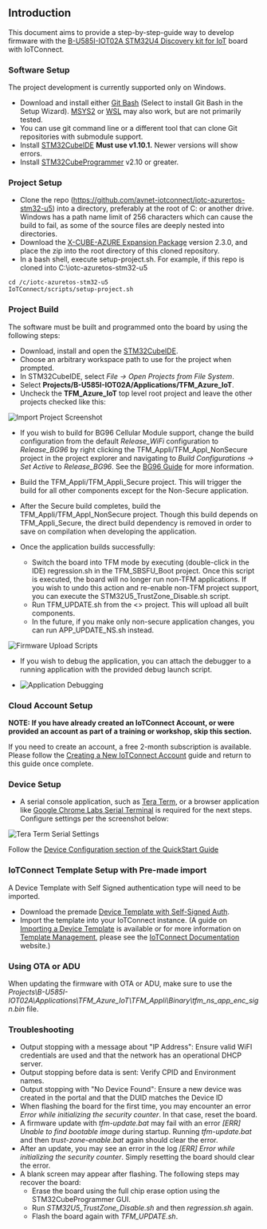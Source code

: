 ## Introduction

This document aims to provide a step-by-step-guide way to develop firmware with the
[B-U585I-IOT02A STM32U4 Discovery kit for IoT](https://www.st.com/en/evaluation-tools/b-u585i-iot02a.html) board 
with IoTConnect.

### Software Setup

The project development is currently supported only on Windows.

* Download and install either [Git Bash](https://git-scm.com/downloads) (Select to install Git Bash in the Setup Wizard). 
[MSYS2](https://www.msys2.org/) or [WSL](https://learn.microsoft.com/en-us/windows/wsl/about) 
may also work, but are not primarily tested.
* You can use git command line or a different tool that can clone Git repositories with submodule support.
* Install [STM32CubeIDE](https://www.st.com/en/development-tools/stm32cubeide.html) **Must use v1.10.1.** Newer versions will show errors.
* Install [STM32CubeProgrammer](https://www.st.com/en/development-tools/stm32cubeprog.html) v2.10 or greater.

### Project Setup

* Clone the repo (https://github.com/avnet-iotconnect/iotc-azurertos-stm32-u5) into a directory, preferably at the root of C: or another drive.
Windows has a path name limit of 256 characters which can cause the build to fail,
as some of the source files are deeply nested into directories.
* Download the [X-CUBE-AZURE Expansion Package](https://www.st.com/en/embedded-software/x-cube-azure.html) version 2.3.0, 
and place the zip into the root directory of this cloned repository.
* In a bash shell, execute setup-project.sh. For example, if this repo is cloned into
C:\iotc-azuretos-stm32-u5

```shell
cd /c/iotc-azuretos-stm32-u5
IoTConnect/scripts/setup-project.sh 
```

### Project Build

The software must be built and programmed onto the board by using the following steps:

* Download, install and open the [STM32CubeIDE](https://www.st.com/en/development-tools/stm32cubeide.html).
* Choose an arbitrary workspace path to use for the project when prompted.
* In STM32CubeIDE, select *File -> Open Projects from File System*.
* Select **Projects/B-U585I-IOT02A/Applications/TFM_Azure_IoT**.
* Uncheck the **TFM_Azure_IoT** top level root project and leave the other projects checked like this:

![Import Project Screenshot](media/import-project-tfm.png "Import Project Screenshot]")
* If you wish to build for BG96 Cellular Module support, change the build configuration
from the default *Release_WiFi* configuration to *Release_BG96* by right clicking the
TFM_Appli/TFM_Appl_NonSecure project in the project explorer and navigating 
to *Build Configurations -> Set Active* to *Release_BG96*. 
See the [BG96 Guide](BG96.md) for more information.

* Build the TFM_Appli/TFM_Appli_Secure project. This will trigger the build for all other components
except for the Non-Secure application.
* After the Secure build completes, build the TFM_Appli/TFM_Appl_NonSecure project.
Though this build depends on TFM_Appli_Secure, the direct build dependency is removed in order to 
save on compilation when developing the application.
* Once the application builds successfully:
    * Switch the board into TFM mode by executing (double-click in the IDE) regression.sh 
        in the TFM_SBSFU_Boot project.
        Once this script is executed, the board will no longer run non-TFM applications.
        If you wish to undo this action and re-enable non-TFM project support, you can 
        execute the STM32U5_TrustZone_Disable.sh script.
    * Run TFM_UPDATE.sh from the <> project. This will upload all built components.
    * In the future, if you make only non-secure application changes, you can run APP_UPDATE_NS.sh instead.

![Firmware Upload Scripts](media/fw-upload-scripts.png "Firmware Upload Scripts]")

* If you wish to debug the application, you can attach the debugger to a 
running application with the provided debug launch script.

* ![Application Debugging](media/app-debug.png "Application Debugging]")


### Cloud Account Setup

**NOTE: If you have already created an IoTConnect Account, or were provided an account as part of a training or workshop, skip this section.**

If you need to create an account, a free 2-month subscription is available.
Please follow the 
[Creating a New IoTConnect Account](https://github.com/avnet-iotconnect/avnet-iotconnect.github.io/blob/main/documentation/iotconnect/subscription/subscription.md)
guide and return to this guide once complete.

### Device Setup

* A serial console application, such as [Tera Term](https://ttssh2.osdn.jp/index.html.en),
 or a browser application like [Google Chrome Labs Serial Terminal](https://googlechromelabs.github.io/serial-terminal/)
 is required for the next steps. 
 Configure settings per the screenshot below:

![Tera Term Serial Settings](media/teraterm-settings.png "Tera Term Serial Settings")

Follow the [Device Configuration section of the QuickStart Guide](QUICKSTART.md#device-configuration)

### IoTConnect Template Setup with Pre-made import
A Device Template with Self Signed authentication type will need to be imported.
* Download the premade [Device Template with Self-Signed Auth](templates/device/stm32u5-self-signed-template.json).
* Import the template into your IoTConnect instance. (A guide on [Importing a Device Template](https://github.com/avnet-iotconnect/avnet-iotconnect.github.io/blob/main/documentation/iotconnect/import_device_template.md) is available or for more information on [Template Management](https://docs.iotconnect.io/iotconnect/user-manuals/devices/template-management/), please see the [IoTConnect Documentation](https://iotconnect.io) website.)

### Using OTA or ADU
When updating the firmware with OTA or ADU, make sure to use the *Projects\B-U585I-IOT02A\Applications\TFM_Azure_IoT\TFM_Appli\Binary\tfm_ns_app_enc_sign.bin* file.

### Troubleshooting
* Output stopping with a message about "IP Address":  Ensure valid WiFI credentials are used and that the network has an operational DHCP server.
* Output stopping before data is sent:  Verify CPID and Environment names.
* Output stopping with "No Device Found":  Ensure a new device was created in the portal and that the DUID matches the Device ID
* When flashing the board for the first time, you may encounter an error *Error while initializing the security counter*. In that case, reset the board. 
* A firmware update with *tfm-update.bat* may fail with an error *[ERR] Unable to find bootable image* during startup. Running *tfm-update.bat* and then *trust-zone-enable.bat* again should clear the error.
* After an update, you may see an error in the log *[ERR] Error while initializing the security counter*. Simply resetting the board should clear the error.
* A blank screen may appear after flashing. The following steps may recover the board:
  * Erase the board using the full chip erase option using the STM32CubeProgrammer GUI.
  * Run *STM32U5_TrustZone_Disable.sh* and then *regression.sh* again.
  * Flash the board again with *TFM_UPDATE.sh*.

